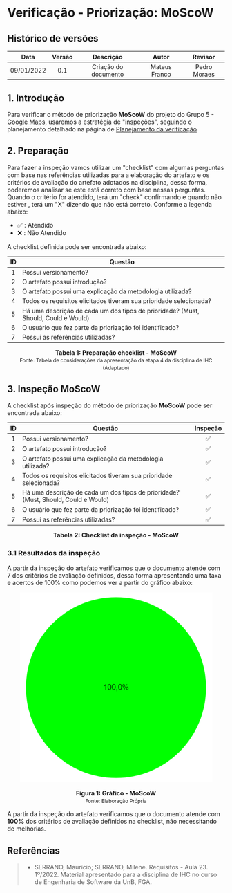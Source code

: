 # Verificação - Priorização: MoScoW

## Histórico de versões
| Data | Versão | Descrição | Autor | Revisor |
| :---: | :---: | :---: | :---: | :---: |
| 09/01/2022 | 0.1 | Criação do documento | Mateus Franco | Pedro Moraes |

## 1. Introdução

Para verificar o método de priorização **MoScoW** do projeto do Grupo 5 - [Google Maps](https://requisitos-de-software.github.io/2022.2-GoogleMaps/), usaremos a estratégia de "inspeções", seguindo o planejamento detalhado na página de [Planejamento da verificação](../planejamento.md)

## 2. Preparação

Para fazer a inspeção vamos utilizar um "checklist" com algumas perguntas com base nas referências utilizadas para a elaboração do artefato e os critérios de avaliação do artefato adotados na disciplina, dessa forma, poderemos analisar se este está correto com base nessas perguntas. Quando o critério for atendido, terá um "check" confirmando e quando não estiver , terá um "X" dizendo que não está correto. Conforme a legenda abaixo:

- ✅ : Atendido
- ❌ : Não Atendido

A checklist definida pode ser encontrada abaixo:

<center>

| ID | Questão |
| :---: | --- |
| 1 | Possui versionamento? |
| 2 | O artefato possui introdução? |
| 3 | O artefato possui uma explicação da metodologia utilizada? |
| 4 | Todos os requisitos elicitados tiveram sua prioridade selecionada? |
| 5 | Há uma descrição de cada um dos tipos de prioridade? (Must, Should, Could e Would) | 
| 6 | O usuário que fez parte da priorização foi identificado? |
| 7 | Possui as referências utilizadas? |

</center>

<figcaption align='center'>
    <b>Tabela 1: Preparação checklist - MoScoW </b>
    <br><small> Fonte: Tabela de considerações da apresentação da etapa 4 da disciplina de IHC (Adaptado)</small>
</figcaption>


## 3. Inspeção MoScoW

A checklist após inspeção do método de priorização **MoScoW** pode ser encontrada abaixo:

<center>

| ID | Questão | Inspeção |
| :---: | --- | :---: |
| 1 | Possui versionamento? |✅|
| 2 | O artefato possui introdução? |✅|
| 3 | O artefato possui uma explicação da metodologia utilizada? |✅|
| 4 | Todos os requisitos elicitados tiveram sua prioridade selecionada? |✅|
| 5 | Há uma descrição de cada um dos tipos de prioridade? (Must, Should, Could e Would) |✅| 
| 6 | O usuário que fez parte da priorização foi identificado? |✅|
| 7 | Possui as referências utilizadas? |✅|


</center>

<figcaption align='center'>
    <b>Tabela 2: Checklist da inspeção - MoScoW </b>
</figcaption>

### 3.1 Resultados da inspeção
 A partir da inspeção do artefato verificamos que o documento atende com 7 dos critérios de avaliação definidos, dessa forma apresentando uma taxa e acertos de 100% como podemos ver a partir do gráfico abaixo:

<center>

![Grafico](../assets/../../assets/verificacao/grafico-personas.png)

</center>

<figcaption align='center'>
    <b>Figura 1: Gráfico - MoScoW  </b>
    <br><small> Fonte: Elaboração Própria </small>
</figcaption>


 A partir da inspeção do artefato verificamos que o documento atende com **100%** dos critérios de avaliação definidos na checklist, não necessitando de melhorias.


## Referências

> * SERRANO, Maurício; SERRANO, Milene. Requisitos - Aula 23. 1º/2022. Material apresentado para a disciplina de IHC no curso de Engenharia de Software da UnB, FGA.

